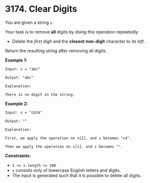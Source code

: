 # 3174. Clear Digits

You are given a string `s`.

Your task is to remove **all** digits by doing this operation repeatedly:

- Delete the *first* digit and the **closest** **non-digit** character to its *left*.

Return the resulting string after removing all digits.

**Example 1:**

```()
Input: s = "abc"

Output: "abc"

Explanation:

There is no digit in the string.
```

**Example 2:**

```()
Input: s = "cb34"

Output: ""

Explanation:

First, we apply the operation on s[2], and s becomes "c4".

Then we apply the operation on s[1], and s becomes "".
```

**Constraints:**

- `1 <= s.length <= 100`
- `s` consists only of lowercase English letters and digits.
- The input is generated such that it is possible to delete all digits.
